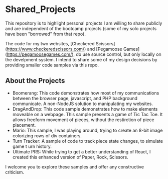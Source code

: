 # Shared_Projects
This repository is to highlight personal projects I am willing to share publicly and are independent of the bootcamp projects (some of my solo projects have been "borrowed" from that repo).

The code for my two websites, [Checkered Scissors] (https://www.checkeredscissors.com/) and [Pegamoose Games] (https://pegamoosegames.com/), do use source control, but only locally on the develpment system. I intend to share some of my design decisions by providing smaller code samples via this repo.

## About the Projects
+ Boomerang: This code demonstrates how most of my communications between the browser page, javascript, and PHP background communicate. A non-NodeJS solution to manipulating my websites.
+ DragAndDrop: This code sample demonstrates how to make elements moveable on a webpage. This sample presents a game of Tic Tac Toe. It allows freeform movement of pieces, without the restirction of piece placement.
+ Mario: This sample, I was playing around, trying to create an 8-bit image colorizing rows of div containers.
+ Turn Tracker: A sample of code to track piece state changes, to simulate game t
urn history.
+ Ultimate PRS: While trying to get a better understanding of React, I created this enhanced version of Paper, Rock, Scissors.

I welcome you to explore these samples and offer any constructive criticism.
